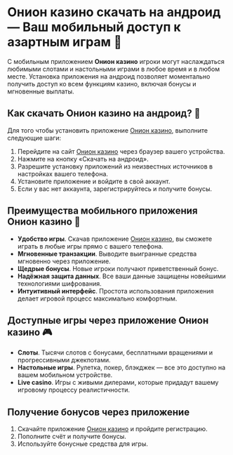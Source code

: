 # Онион казино скачать на андроид — Ваш мобильный доступ к азартным играм 🎰

С мобильным приложением **Онион казино** игроки могут наслаждаться любимыми слотами и настольными играми в любое время и в любом месте. Установка приложения на андроид позволяет моментально получить доступ ко всем функциям казино, включая бонусы и мгновенные выплаты.

## Как скачать Онион казино на андроид? 📱

Для того чтобы установить приложение [Онион казино](https://brandplay.link/zBGRVpQ9), выполните следующие шаги:

1. Перейдите на сайт [Онион казино](https://brandplay.link/zBGRVpQ9) через браузер вашего устройства.
2. Нажмите на кнопку «Скачать на андроид».
3. Разрешите установку приложений из неизвестных источников в настройках вашего телефона.
4. Установите приложение и войдите в свой аккаунт.
5. Если у вас нет аккаунта, зарегистрируйтесь и получите бонусы.

## Преимущества мобильного приложения Онион казино 🎯

- **Удобство игры**. Скачав приложение [Онион казино](https://brandplay.link/zBGRVpQ9), вы сможете играть в любые игры прямо с вашего телефона.
- **Мгновенные транзакции**. Выводите выигранные средства мгновенно через приложение.
- **Щедрые бонусы**. Новые игроки получают приветственный бонус.
- **Надёжная защита данных**. Все ваши данные защищены новейшими технологиями шифрования.
- **Интуитивный интерфейс**. Простота использования приложения делает игровой процесс максимально комфортным.

## Доступные игры через приложение Онион казино 🎮

- **Слоты**. Тысячи слотов с бонусами, бесплатными вращениями и прогрессивными джекпотами.
- **Настольные игры**. Рулетка, покер, блэкджек — все это доступно на вашем мобильном устройстве.
- **Live casino**. Игры с живыми дилерами, которые придадут вашему игровому процессу реалистичности.

## Получение бонусов через приложение

1. Скачайте приложение [Онион казино](https://brandplay.link/zBGRVpQ9) и пройдите регистрацию.
2. Пополните счёт и получите бонусы.
3. Используйте бонусные средства для игры.
